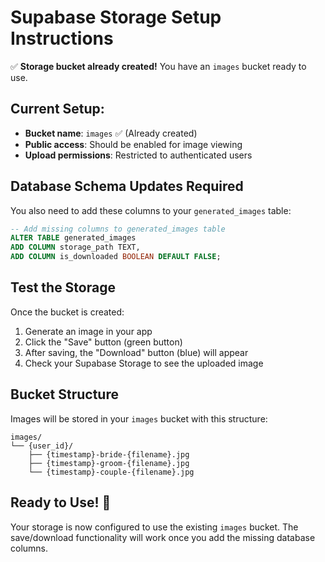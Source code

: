 # Supabase Storage Setup Instructions

✅ **Storage bucket already created!** You have an `images` bucket ready to use.

## Current Setup:
- **Bucket name**: `images` ✅ (Already created)
- **Public access**: Should be enabled for image viewing
- **Upload permissions**: Restricted to authenticated users

## Database Schema Updates Required

You also need to add these columns to your `generated_images` table:

```sql
-- Add missing columns to generated_images table
ALTER TABLE generated_images 
ADD COLUMN storage_path TEXT,
ADD COLUMN is_downloaded BOOLEAN DEFAULT FALSE;
```

## Test the Storage

Once the bucket is created:
1. Generate an image in your app
2. Click the "Save" button (green button)
3. After saving, the "Download" button (blue) will appear
4. Check your Supabase Storage to see the uploaded image

## Bucket Structure

Images will be stored in your `images` bucket with this structure:
```
images/
└── {user_id}/
    ├── {timestamp}-bride-{filename}.jpg
    ├── {timestamp}-groom-{filename}.jpg
    └── {timestamp}-couple-{filename}.jpg
```

## Ready to Use! 🎉

Your storage is now configured to use the existing `images` bucket. The save/download functionality will work once you add the missing database columns.